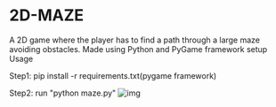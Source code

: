 # 2D-MAZE
A 2D game where the player has to find a path through a large maze avoiding obstacles. Made using Python and PyGame framework
setup
Usage

Step1:
pip install -r requirements.txt(pygame framework)

Step2:
run "python maze.py"
![img](https://github.com/developers-cosmos/2D-MAZE/blob/master/resources/images/2020-04-26.png)
